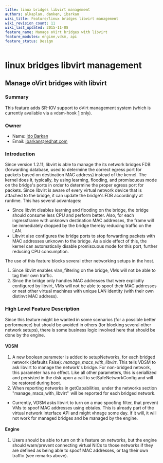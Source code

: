 ```yaml
---
title: linux bridges libvirt management
authors: alkaplan, danken, ibarkan
wiki_title: Feature/linux bridges libvirt management
wiki_revision_count: 11
wiki_last_updated: 2015-11-08
feature_name: Manage oVirt bridges with libvirt
feature_modules: engine,vdsm, api
feature_status: Design
---
```


# linux bridges libvirt management

## Manage oVirt bridges with libvirt

### Summary

This feature adds SR-IOV support to oVirt management system (which is currently available via a vdsm-hook [1](http://www.ovirt.org/VDSM-Hooks/sriov) only).

### Owner

*   Name: [ Ido Barkan](User:ibarkan)
*   Email: <ibarkan@redhat.com>

### Introduction

Since version 1.2.11, libvirt is able to manage the its network bridges FDB (forwarding database, used to determine the correct egress port for packets based on destination MAC address) instead of the kernel. The kernel does it, typically, by using learning, flooding, and promiscuous mode on the bridge's ports in order to determine the proper egress port for packets. Since libvirt is aware of every virtual network device that is attached to the bridge, it can update the bridge's FDB accordingly at runtime.
This has several advantages:

*   Since libvirt disables learning and flooding on the bridge, the bridge should consume less CPU and perform better. Also, for each ingressframe with unknown destination MAC addresses, the frame will be immediately dropped by the bridge thereby reducing traffic on the LAN.
*   Libvirt also configures the bridge ports to stop forwarding packets with MAC addresses unknown to the bridge. As a side effect of this, the kernel can automatically disable promiscuous mode for this port, further reducing CPU consumption.

The use of this feature blocks several other networking setups in the host.

1.  Since libvirt enables vlan_filtering on the bridge, VMs will not be able to tag their own traffic.
2.  Since the bridge only handles MAC addresses that were explicitly configured by libvirt, VMs will not be able to spoof their MAC addresses or nest other virtual machines with unique LAN identity (with their own distinvt MAC address).

### High Level Feature Description

Since this feature might be wanted in some scenarios (for a possible better performance) but should be avoided in others (for blocking several other network setups), there is some business logic involved here that should be done by the engine.

#### VDSM

1.  A new boolean parameter is added to setupNetworks, for each bridged network (defaults False): *manage_macs_with_libvirt*. This tells VDSM to ask libvirt to manage the network's bridge. For non-bridged network, this parameter has no effect. Like all other parameters, this is seriallized and persisted in the disk upon a call to setSafeNetworkConfig and will be restored during boot.
2.  When reporting networks in getCapabilities, under the networks section "manage_macs_with_libvirt'' will be reported for each bridged network.

*   Currently, VDSM asks libvirt to turn on a mac spoofing filter, that prevent VMs to spoof MAC addresses using ebtales. This is already part of the virtual network interface API and might vhnage some day. If it will, it will not work for managed bridges and be managed by the engine.

#### Engine

1.  Users should be able to turn on this feature on networks, but the engine should warn/prevent connecting virtual NICs to those networks if they are defined as being able to spoof MAC addresses, or tag their own traffic (see remarks above).
